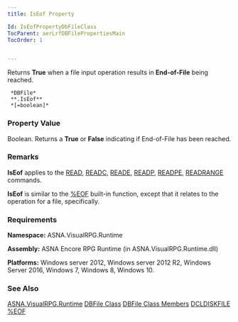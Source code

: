 ```yaml
---
title: IsEof Property

Id: IsEofPropertyDbFileClass
TocParent: aerLrfDBFilePropertiesMain
TocOrder: 1


---
```


Returns **True** when a file input operation results in **End-of-File** being reached. 

```
 *DBFile* 
 **.IsEof** 
 *[=boolean]*  
```

### Property Value
Boolean. Returns a **True** or **False** indicating if End-of-File has been reached. 

### Remarks
**IsEof** applies to the [READ](READ.html), [READC](READC.html), [READE](READE.html), [READP](READP.html), [READPE](READPE.html), [READRANGE](READRANGE.html) commands. 

**IsEof** is similar to the [%EOF](EOF_Function.html) built-in function, except that it relates to the operation for a file, specifically. 

### Requirements
**Namespace:** ASNA.VisualRPG.Runtime 

**Assembly:** ASNA Encore RPG Runtime (in ASNA.VisualRPG.Runtime.dll) 

**Platforms:** Windows server 2012, Windows server 2012 R2, Windows Server 2016, Windows 7, Windows 8, Windows 10. 

### See Also
[ASNA.VisualRPG.Runtime](aerLrfRuntimeNamespace.html)
[DBFile Class](aerLrfDBFileClass.html)
[DBFile Class Members](aerLrfDBFileMembers.html)
[DCLDISKFILE](DCLDISKFILE.html)
[%EOF](EOF_Function.html) 
